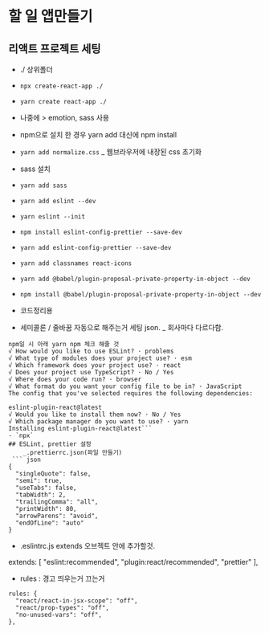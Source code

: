 # 할 일 앱만들기

## 리액트 프로젝트 세팅

- ./ 상위폴더 

- `npx create-react-app ./`
- `yarn create react-app ./`

- 나중에 > emotion, sass 사용
- npm으로 설치 한 경우 yarn add 대신에 npm install

- `yarn add normalize.css`
    _ 웹브라우저에 내장된 css 초기화

- sass 설치
- `yarn add sass`

- `yarn add eslint --dev`
- `yarn eslint --init`

- `npm install eslint-config-prettier --save-dev`
- `yarn add eslint-config-prettier --save-dev`
- `yarn add classnames react-icons`

- `yarn add @babel/plugin-proposal-private-property-in-object --dev`
- `npm install @babel/plugin-proposal-private-property-in-object --dev`

- 코드정리용
- 세미콜론 / 줄바꿈 자동으로 해주는거 세팅 json.
    _ 회사마다 다르다함.
``` 
npm일 시 아래 yarn npm 체크 해줄 것 
√ How would you like to use ESLint? · problems    
√ What type of modules does your project use? · esm
√ Which framework does your project use? · react
√ Does your project use TypeScript? · No / Yes
√ Where does your code run? · browser
√ What format do you want your config file to be in? · JavaScript
The config that you've selected requires the following dependencies:

eslint-plugin-react@latest
√ Would you like to install them now? · No / Yes
√ Which package manager do you want to use? · yarn
Installing eslint-plugin-react@latest```
- `npx`
## ESLint, prettier 설정
    _.prettierrc.json(파일 만들기)
 ``` json 
{
  "singleQuote": false,
  "semi": true,
  "useTabs": false,
  "tabWidth": 2,
  "trailingComma": "all",
  "printWidth": 80,
  "arrowParens": "avoid",
  "endOfLine": "auto"
}
 ```

- .eslintrc.js extends 오브젝트 안에 추가할것.

extends: [
    "eslint:recommended",
    "plugin:react/recommended",
    "prettier"
],

- rules : 경고 띄우는거 끄는거
```
rules: {
  "react/react-in-jsx-scope": "off",
  "react/prop-types": "off",
  "no-unused-vars": "off",
},
```
